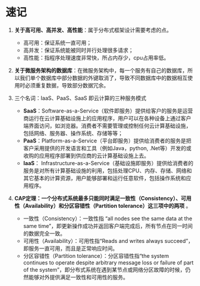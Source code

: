 # 速记

1. **关于高可用、高并发、高性能**：属于分布式框架设计需要考虑的点。
   * 高可用：保证系统一直可用；
   * 高并发：保证系统能被同时并行处理很多请求；
   * 高性能：指程序处理速度非常快，所占内存少，cpu占用率低。

2. **关于微服务架构的数据库**：在微服务架构中，每一个服务有自己的数据库，所以我们单个数据库中部分数据的外键取消了，导致不同数据库中的数据相互使用时必须重复数据，导致部分数据冗余。

3. 三个名词：IaaS、PaaS、SaaS 即云计算的三种服务模式
   * **SaaS**：Software-as-a-Service（软件即服务）提供给客户的服务是运营商运行在云计算基础设施上的应用程序，用户可以在各种设备上通过客户端界面访问，如浏览器。消费者不需要管理或控制任何云计算基础设施，包括网络、服务器、操作系统、存储等等；
   * **PaaS**：Platform-as-a-Service（平台即服务）提供给消费者的服务是把客户采用提供的开发语言和工具（例如Java，python, .Net等）开发的或收购的应用程序部署到供应商的云计算基础设施上去。
   * **IaaS**： Infrastructure-as-a-Service（基础设施即服务）提供给消费者的服务是对所有计算基础设施的利用，包括处理CPU、内存、存储、网络和其它基本的计算资源，用户能够部署和运行任意软件，包括操作系统和应用程序。

4. **CAP定理：一个分布式系统最多只能同时满足一致性（Consistency）、可用性（Availability）和分区容错性（Partition tolerance）这三项中的两项** 。
   * 一致性（Consistency）：一致性指 “all nodes see the same data at the same time”，即更新操作成功并返回客户端完成后，所有节点在同一时间的数据完全一致。
   * 可用性（Availability）：可用性指“Reads and writes always succeed”，即服务一直可用，而且是正常响应时间。
   * 分区容错性（Partition tolerance）：分区容错性指“the system continues to operate despite arbitrary message loss or failure of part of the system”，即分布式系统在遇到某节点或网络分区故障的时候，仍然能够对外提供满足一致性和可用性的服务。

